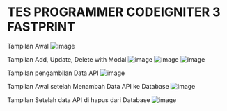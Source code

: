 # TES PROGRAMMER CODEIGNITER 3 FASTPRINT

Tampilan Awal
![image](https://github.com/masas112/Test_Programmer_Codeigniter3/assets/42193210/d8090bcd-383d-42e8-805f-52e7748d1944)


Tampilan Add, Update, Delete with Modal
![image](https://github.com/masas112/Test_Programmer_Codeigniter3/assets/42193210/753fa6b6-c11e-47b1-a211-d12ef5220674)
![image](https://github.com/masas112/Test_Programmer_Codeigniter3/assets/42193210/e2e4fe4d-598f-41b1-bb5d-dcae15c5fc7d)
![image](https://github.com/masas112/Test_Programmer_Codeigniter3/assets/42193210/288292b7-b766-4407-b367-e11fed22b6c4)

Tampilan pengambilan Data API
![image](https://github.com/masas112/Test_Programmer_Codeigniter3/assets/42193210/9791675e-66fe-4870-87bb-8e6dd3111df3)

Tampilan Awal setelah Menambah Data API ke Database
![image](https://github.com/masas112/Test_Programmer_Codeigniter3/assets/42193210/e4f0cb99-d9f1-4f65-a7bd-3490b637bf06)


Tampilan Setelah data API di hapus dari Database
![image](https://github.com/masas112/Test_Programmer_Codeigniter3/assets/42193210/99e79c62-add7-49f9-9d5c-c6b8966543c2)
